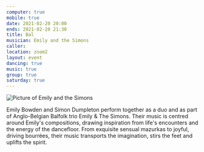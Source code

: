 ```yaml
---
computer: true
mobile: true
date: 2021-02-20 20:00
ends: 2021-02-20 21:30
title: Bal
musician: Emily and the Simons
caller: 
location: zoom2
layout: event
dancing: true
music: true
group: true
saturday: true
---
```

![Picture of Emily and the Simons]({{site.baseurl}}/assets/event_bal.jpg)

Emily Bowden and Simon Dumpleton perform together as a duo and as part of Anglo-Belgian Balfolk trio Emily & The Simons. Their music is centred around Emily's compositions, drawing inspiration from life's encounters and the energy of the dancefloor. From exquisite sensual mazurkas to joyful, driving bourrées, their music transports the imagination, stirs the feet and uplifts the spirit.
